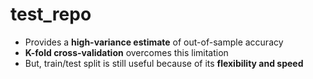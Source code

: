# test_repo

- Provides a **high-variance estimate** of out-of-sample accuracy
- **K-fold cross-validation** overcomes this limitation
- But, train/test split is still useful because of its **flexibility and speed**
